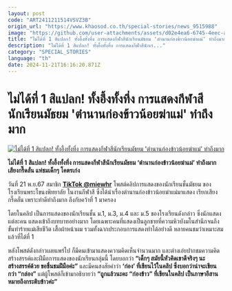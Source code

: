 ```yaml
---
layout: post
code: "ART2411211514VSVZ3B"
origin_url: "https://www.khaosod.co.th/special-stories/news_9515988"
image: "https://github.com/user-attachments/assets/d02e4ea6-6745-4eec-a9ed-0b7ddccc4910"
title: "ไม่ได้ที่ 1 สิแปลก! ทั้งอึ้งทั้งทึ่ง การแสดงกีฬาสีนักเรียนมัธยม 'ตำนานก่องข้าวน้อยฆ่าแม่' ทำถึงมาก"
description: "ไม่ได้ที่ 1 สิแปลก! ทั้งอึ้งทั้งทึ่ง การแสดงกีฬาสีนักเร..."
category: "SPECIAL_STORIES"
language: "th"
date: 2024-11-21T16:16:20.871Z
---
```


# ไม่ได้ที่ 1 สิแปลก! ทั้งอึ้งทั้งทึ่ง การแสดงกีฬาสีนักเรียนมัธยม 'ตำนานก่องข้าวน้อยฆ่าแม่' ทำถึงมาก

[![ไม่ได้ที่ 1 สิแปลก! ทั้งอึ้งทั้งทึ่ง การแสดงกีฬาสีนักเรียนมัธยม 'ตำนานก่องข้าวน้อยฆ่าแม่' ทำถึงมาก](https://www.khaosod.co.th/wpapp/uploads/2024/11/kong-1.jpg "ไม่ได้ที่ 1 สิแปลก! ทั้งอึ้งทั้งทึ่ง การแสดงกีฬาสีนักเรียนมัธยม 'ตำนานก่องข้าวน้อยฆ่าแม่' ทำถึงมาก")](https://www.khaosod.co.th/wpapp/uploads/2024/11/kong-1.jpg)

**ไม่ได้ที่ 1 สิแปลก! ทั้งอึ้งทั้งทึ่ง การแสดงกีฬาสีนักเรียนมัธยม ‘ตำนานก่องข้าวน้อยฆ่าแม่’ ทำถึงมาก เสียงกรี๊ดลั่น แห่ชมเด็กๆ โคตรเก่ง**

วันที่ 21 พ.ย.67 สมาชิก **[TikTok @miewhr](https://www.tiktok.com/@miewhr/video/7434923264666832148)** โพสต์คลิปการแสดงของนักเรียนชั้นมัธยม ของโรงเรียนพระโขนงพิทยาลัย ในงานกีฬาสี ซึ่งได้นำเรื่องตำนานก่องข้าวน้อยฆ่าแม่มาแสดง เรียกเสียงกรี๊ดลั่น เพราะทำดีทำถึงมาก ถึงกับคว้าที่ 1 มาครอง

โดยในคลิป เป็นการแสดงของนักเรียนชั้น ม.1, ม.3, ม.4 และ ม.5 ของโรงเรียนดังกล่าว ซึ่งนักแสดงแต่ละคน แสดงเข้าถึงบทบาทอย่างมาก โดยเฉพาะคนที่แสดงเป็นลูกชายที่ความหิวบังมโนสำนึกจนถึงขั้นทำร้ายแม่เสียชีวิต เสื้อผ้าหน้าผม รวมทั้งฉากประกอบการแสดงทำได้อย่างดี หลายคนชมว่าเหมาะสมแล้วที่ได้ที่ 1

หลังโพสต์ดังกล่าวเผยแพร่ไป ก็มีคนเข้ามาแสดงความคิดเห็นจำนวนมาก และต่างเอ่ยปากชมความคิดสร้างสรรค์และฝีมือการแสดงของนักเรียนกลุ่มนี้ โดยบอกว่า **“เด็กๆ สมัยนี้หัวคิดเขาดีจริงๆ นะ สร้างสรรค์ด้วย ขอชื่นชมฝีมือค่ะ”** และมีคนสงสัยคำว่า **‘ก่อง’ ที่เขียนไว้ในคลิป ซึ่งบอกว่าน่าจะเขียนกว่า “กล่อง”** แต่ผู้โพสต์ก็เข้ามาอธิบายว่า **“ถูกแล้วนะคะ “ก่องข้าว” ที่เขียนในคลิป เป็นภาษาอีสาน หมายถึงกระติบข้าวค่ะ”**

